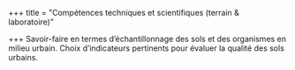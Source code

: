+++
title = "Compétences techniques et scientifiques (terrain & laboratoire)"

+++
Savoir-faire en termes d’échantillonnage des sols et des organismes en milieu urbain. Choix d’indicateurs pertinents pour évaluer la qualité des sols urbains.